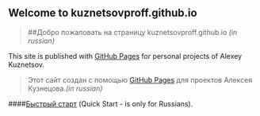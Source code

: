 ## Welcome to kuznetsovproff.github.io
>##Добро пожаловать на страницу kuznetsovproff.github.io *(in russian)*

This site is published with [GitHub Pages](https://pages.github.com/) for personal projects of Alexey Kuznetsov.
>Этот сайт создан с помощью [GitHub Pages](https://pages.github.com/) для проектов Алексея Кузнецова.*(in russian)*

####[Быстрый старт](QuickStart.md) (Quick Start - is only for Russians).
